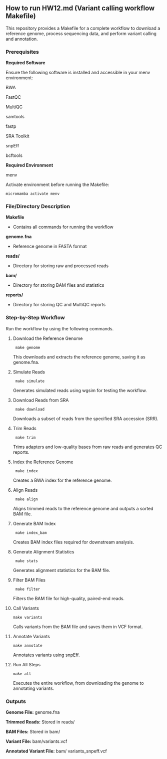 ## How to run HW12.md (Variant calling workflow Makefile)

This repository provides a Makefile for a complete workflow to download a reference genome, process sequencing data, and perform variant calling and annotation.

### Prerequisites

**Required Software**

Ensure the following software is installed and accessible in your menv environment:

BWA

FastQC

MultiQC

samtools

fastp

SRA Toolkit

snpEff

bcftools

**Required Environment**

menv

Activate environment before running the Makefile:

	micromamba activate menv  

 
### File/Directory	Description

**Makefile**	
- Contains all commands for running the workflow

**genome.fna**	
- Reference genome in FASTA format

**reads/**	
- Directory for storing raw and processed reads

**bam/**	
- Directory for storing BAM files and statistics

**reports/**	
- Directory for storing QC and MultiQC reports


### Step-by-Step Workflow

Run the workflow by using the following commands.

1. Download the Reference Genome

		make genome  

	This downloads and extracts the reference genome, saving it as genome.fna.

2. Simulate Reads

		make simulate  
	Generates simulated reads using wgsim for testing the workflow.

3. Download Reads from SRA

		make download  
	Downloads a subset of reads from the specified SRA accession (SRR).

4. Trim Reads

		make trim  
	Trims adapters and low-quality bases from raw reads and generates QC reports.

5. Index the Reference Genome

		make index  
	Creates a BWA index for the reference genome.

6. Align Reads

		make align  
	Aligns trimmed reads to the reference genome and outputs a sorted BAM file.

7. Generate BAM Index

		make index_bam  
	Creates BAM index files required for downstream analysis.

8. Generate Alignment Statistics

		make stats  
	Generates alignment statistics for the BAM file.

9. Filter BAM Files

		make filter  
	Filters the BAM file for high-quality, paired-end reads.

10. Call Variants

		make variants  
	Calls variants from the BAM file and saves them in VCF format.

11. Annotate Variants

		make annotate  
	Annotates variants using snpEff.

12. Run All Steps

		make all  
	Executes the entire workflow, from downloading the genome to annotating variants.

### Outputs
**Genome File:** genome.fna

**Trimmed Reads:** Stored in reads/

**BAM Files:** Stored in bam/

**Variant File:** bam/variants.vcf

**Annotated Variant File:** bam/
variants_snpeff.vcf











